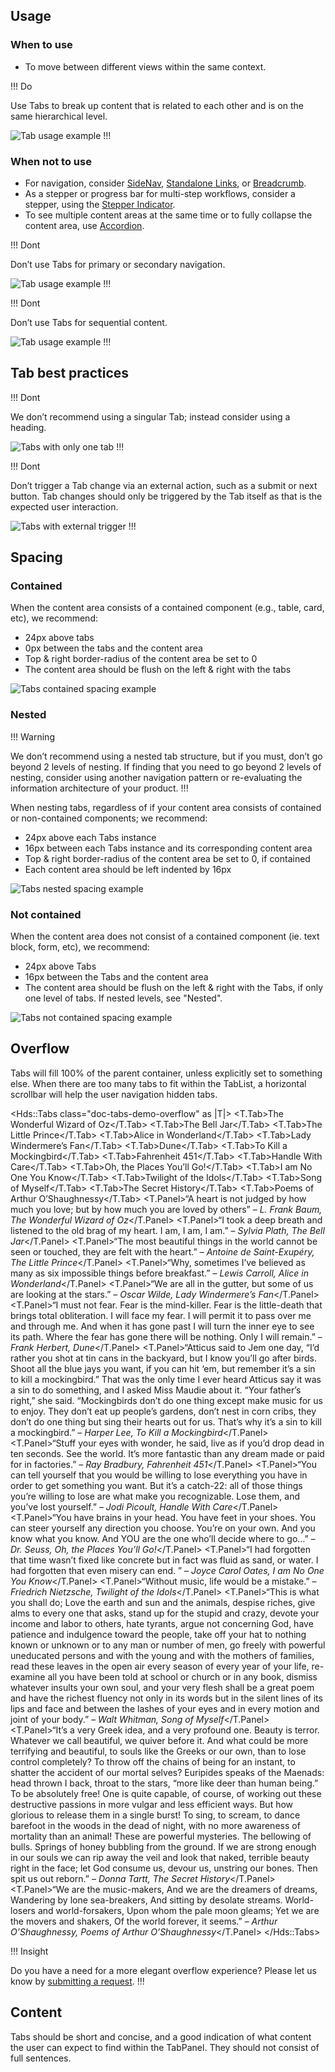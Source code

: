 ## Usage

### When to use

- To move between different views within the same context.

!!! Do

Use Tabs to break up content that is related to each other and is on the same hierarchical level.

![Tab usage example](/assets/components/tabs/tab-usage-example-01.png)
!!!

### When not to use

- For navigation, consider [SideNav](/components/side-nav), [Standalone Links](/components/link/standalone), or [Breadcrumb](/components/breadcrumb).
- As a stepper or progress bar for multi-step workflows, consider a stepper, using the [Stepper Indicator](/components/stepper).
- To see multiple content areas at the same time or to fully collapse the content area, use [Accordion](/components/accordion).

!!! Dont

Don’t use Tabs for primary or secondary navigation.

![Tab usage example](/assets/components/tabs/tab-usage-example-02.png)
!!!

!!! Dont

Don’t use Tabs for sequential content.

![Tab usage example](/assets/components/tabs/tab-usage-example-03.png)
!!!

## Tab best practices

!!! Dont

We don’t recommend using a singular Tab; instead consider using a heading.

![Tabs with only one tab](/assets/components/tabs/tab-behavior-single-button.png)
!!!

!!! Dont

Don’t trigger a Tab change via an external action, such as a submit or next button. Tab changes should only be triggered by the Tab itself as that is the expected user interaction.

![Tabs with external trigger](/assets/components/tabs/tabs-external-trigger.png)
!!!

## Spacing

### Contained

When the content area consists of a contained component (e.g., table, card, etc), we recommend:

- 24px above tabs
- 0px between the tabs and the content area
- Top & right border-radius of the content area be set to 0
- The content area should be flush on the left & right with the tabs

![Tabs contained spacing example](/assets/components/tabs/tabs-spacing-contained.png)

### Nested

!!! Warning

We don’t recommend using a nested tab structure, but if you must, don’t go beyond 2 levels of nesting. If finding that you need to go beyond 2 levels of nesting, consider using another navigation pattern or re-evaluating the information architecture of your product.
!!!

When nesting tabs, regardless of if your content area consists of contained or non-contained components; we recommend:

- 24px above each Tabs instance
- 16px between each Tabs instance and its corresponding content area
- Top & right border-radius of the content area be set to 0, if contained
- Each content area should be left indented by 16px

![Tabs nested spacing example](/assets/components/tabs/tabs-spacing-nested.png)

### Not contained

When the content area does not consist of a contained component (ie. text block, form, etc), we recommend:

- 24px above Tabs
- 16px between the Tabs and the content area
- The content area should be flush on the left & right with the Tabs, if only one level of tabs. If nested levels, see "Nested".

![Tabs not contained spacing example](/assets/components/tabs/tabs-spacing-not-contained.png)

## Overflow

Tabs will fill 100% of the parent container, unless explicitly set to something else. When there are too many tabs to fit within the TabList, a horizontal scrollbar will help the user navigation hidden tabs.

<Hds::Tabs class="doc-tabs-demo-overflow" as |T|>
  <T.Tab>The Wonderful Wizard of Oz</T.Tab>
  <T.Tab>The Bell Jar</T.Tab>
  <T.Tab>The Little Prince</T.Tab>
  <T.Tab>Alice in Wonderland</T.Tab>
  <T.Tab>Lady Windermere’s Fan</T.Tab>
  <T.Tab>Dune</T.Tab>
  <T.Tab>To Kill a Mockingbird</T.Tab>
  <T.Tab>Fahrenheit 451</T.Tab>
  <T.Tab>Handle With Care</T.Tab>
  <T.Tab>Oh, the Places You’ll Go!</T.Tab>
  <T.Tab>I am No One You Know</T.Tab>
  <T.Tab>Twilight of the Idols</T.Tab>
  <T.Tab>Song of Myself</T.Tab>
  <T.Tab>The Secret History</T.Tab>
  <T.Tab>Poems of Arthur O’Shaughnessy</T.Tab>
  <T.Panel>“A heart is not judged by how much you love; but by how much you are loved by others” – <em>L. Frank Baum, The Wonderful Wizard of Oz</em></T.Panel>
  <T.Panel>“I took a deep breath and listened to the old brag of my heart. I am, I am, I am.” – <em>Sylvia Plath, The Bell Jar</em></T.Panel>
  <T.Panel>“The most beautiful things in the world cannot be seen or touched, they are felt with the heart.” – <em>Antoine de Saint-Exupéry, The Little Prince</em></T.Panel>
  <T.Panel>“Why, sometimes I’ve believed as many as six impossible things before breakfast.” – <em>Lewis Carroll, Alice in Wonderland</em></T.Panel>
  <T.Panel>“We are all in the gutter, but some of us are looking at the stars.” – <em>Oscar Wilde, Lady Windermere’s Fan</em></T.Panel>
  <T.Panel>“I must not fear. Fear is the mind-killer. Fear is the little-death that brings total obliteration. I will face my fear. I will permit it to pass over me and through me. And when it has gone past I will turn the inner eye to see its path. Where the fear has gone there will be nothing. Only I will remain.” – <em>Frank Herbert, Dune</em></T.Panel>
  <T.Panel>“Atticus said to Jem one day, “I’d rather you shot at tin cans in the backyard, but I know you’ll go after birds. Shoot all the blue jays you want, if you can hit ‘em, but remember it’s a sin to kill a mockingbird.” That was the only time I ever heard Atticus say it was a sin to do something, and I asked Miss Maudie about it. “Your father’s right,” she said. “Mockingbirds don’t do one thing except make music for us to enjoy. They don’t eat up people’s gardens, don’t nest in corn cribs, they don’t do one thing but sing their hearts out for us. That’s why it’s a sin to kill a mockingbird.” – <em>Harper Lee, To Kill a Mockingbird</em></T.Panel>
  <T.Panel>“Stuff your eyes with wonder, he said, live as if you’d drop dead in ten seconds. See the world. It’s more fantastic than any dream made or paid for in factories.” – <em>Ray Bradbury, Fahrenheit 451</em></T.Panel>
  <T.Panel>“You can tell yourself that you would be willing to lose everything you have in order to get something you want. But it’s a catch-22: all of those things you’re willing to lose are what make you recognizable. Lose them, and you’ve lost yourself.” – <em>Jodi Picoult, Handle With Care</em></T.Panel>
  <T.Panel>“You have brains in your head. You have feet in your shoes. You can steer yourself any direction you choose. You’re on your own. And you know what you know. And YOU are the one who’ll decide where to go…” – <em>Dr. Seuss, Oh, the Places You’ll Go!</em></T.Panel>
  <T.Panel>“I had forgotten that time wasn’t fixed like concrete but in fact was fluid as sand, or water. I had forgotten that even misery can end. ” – <em>Joyce Carol Oates, I am No One You Know</em></T.Panel>
  <T.Panel>“Without music, life would be a mistake.” – <em>Friedrich Nietzsche, Twilight of the Idols</em></T.Panel>
  <T.Panel>“This is what you shall do; Love the earth and sun and the animals, despise riches, give alms to every one that asks, stand up for the stupid and crazy, devote your income and labor to others, hate tyrants, argue not concerning God, have patience and indulgence toward the people, take off your hat to nothing known or unknown or to any man or number of men, go freely with powerful uneducated persons and with the young and with the mothers of families, read these leaves in the open air every season of every year of your life, re-examine all you have been told at school or church or in any book, dismiss whatever insults your own soul, and your very flesh shall be a great poem and have the richest fluency not only in its words but in the silent lines of its lips and face and between the lashes of your eyes and in every motion and joint of your body.” – <em>Walt Whitman, Song of Myself</em></T.Panel>
  <T.Panel>“It’s a very Greek idea, and a very profound one. Beauty is terror. Whatever we call beautiful, we quiver before it. And what could be more terrifying and beautiful, to souls like the Greeks or our own, than to lose control completely? To throw off the chains of being for an instant, to shatter the accident of our mortal selves? Euripides speaks of the Maenads: head thrown I back, throat to the stars, “more like deer than human being.” To be absolutely free! One is quite capable, of course, of working out these destructive passions in more vulgar and less efficient ways. But how glorious to release them in a single burst! To sing, to scream, to dance barefoot in the woods in the dead of night, with no more awareness of mortality than an animal! These are powerful mysteries. The bellowing of bulls. Springs of honey bubbling from the ground. If we are strong enough in our souls we can rip away the veil and look that naked, terrible beauty right in the face; let God consume us, devour us, unstring our bones. Then spit us out reborn.” – <em>Donna Tartt, The Secret History</em></T.Panel>
  <T.Panel>“We are the music-makers, And we are the dreamers of dreams, Wandering by lone sea-breakers, And sitting by desolate streams. World-losers and world-forsakers, Upon whom the pale moon gleams; Yet we are the movers and shakers, Of the world forever, it seems.” – <em>Arthur O’Shaughnessy, Poems of Arthur O’Shaughnessy</em></T.Panel>
</Hds::Tabs>

!!! Insight

Do you have a need for a more elegant overflow experience? Please let us know by [submitting a request](https://go.hashi.co/hds-support).
!!!

## Content

Tabs should be short and concise, and a good indication of what content the user can expect to find within the TabPanel. They should not consist of full sentences.